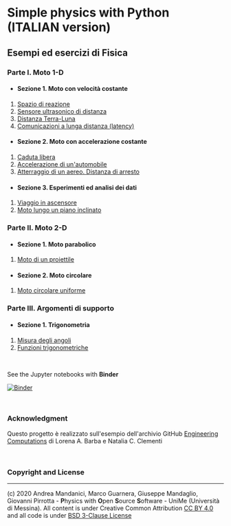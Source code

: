 # Simple physics with Python  (ITALIAN version)
    
## Esempi ed esercizi di Fisica

### Parte I. Moto 1-D
* #### Sezione 1. Moto con velocità costante  
1. [Spazio di reazione](http://nbviewer.org/github/POSS-UniMe/simple-physics-with-Python-ITA/blob/master/notebook/1-1-1-SpazioReazione.ipynb)
2. [Sensore ultrasonico di distanza](http://nbviewer.org/github/POSS-UniMe/simple-physics-with-Python-ITA/blob/master/notebook/1-1-2-SensoreDistanza.ipynb)
3. [Distanza Terra-Luna](http://nbviewer.org/github/POSS-UniMe/simple-physics-with-Python-ITA/blob/master/notebook/1-1-3-DistanzaTerraLuna.ipynb)
4. [Comunicazioni a lunga distanza (latency)](http://nbviewer.org/github/POSS-UniMe/simple-physics-with-Python-ITA/blob/master/notebook/1-1-4-ComunicazioniLungaDistanza.ipynb)

* #### Sezione 2. Moto con accelerazione costante
1. [Caduta libera](http://nbviewer.org/github/POSS-UniMe/simple-physics-with-Python-ITA/blob/master/notebook/1-2-1-CadutaLibera.ipynb)
2. [Accelerazione di un'automobile](http://nbviewer.org/github/POSS-UniMe/simple-physics-with-Python-ITA/blob/master/notebook/1-2-2-AccelerazioneAutomobile.ipynb)
3. [Atterraggio di un aereo. Distanza di arresto](http://nbviewer.org/github/POSS-UniMe/simple-physics-with-Python-ITA/blob/master/notebook/1-2-3-AtterraggioAereo.ipynb)
* #### Sezione 3. Esperimenti ed analisi dei dati
1. [Viaggio in ascensore](http://nbviewer.org/github/POSS-UniMe/simple-physics-with-Python-ITA/blob/master/notebook/1-3-1-ViaggioInAscensore.ipynb)
2. [Moto lungo un piano inclinato](http://nbviewer.org/github/POSS-UniMe/simple-physics-with-Python-ITA/blob/master/notebook/1-3-2-PianoInclinato.ipynb)
### Parte II. Moto 2-D
* #### Sezione 1. Moto parabolico
1. [Moto di un proiettile](http://nbviewer.org/github/POSS-UniMe/simple-physics-with-Python-ITA/blob/master/notebook/2-1-1-MotoProiettile.ipynb)
* #### Sezione 2. Moto circolare
1. [Moto circolare uniforme](http://nbviewer.org/github/POSS-UniMe/simple-physics-with-Python-ITA/blob/master/notebook/2-2-1-MotoCircolareUniforme.ipynb)

### Parte III. Argomenti di supporto
* #### Sezione 1. Trigonometria
1. [Misura degli angoli](http://nbviewer.org/github/POSS-UniMe/simple-physics-with-Python-ITA/blob/master/notebook/3-1-1-Trigonometry.ipynb)
2. [Funzioni trigonometriche](http://nbviewer.org/github/POSS-UniMe/simple-physics-with-Python-ITA/blob/master/notebook/3-1-2-TrigonometricFunctions.ipynb)

&nbsp;

See the Jupyter notebooks with **Binder**

[![Binder](https://mybinder.org/badge_logo.svg)](https://mybinder.org/v2/gh/POSS-UniMe/simple-physics-with-Python/master)

&nbsp;

### Acknowledgment
Questo progetto è realizzato sull'esempio dell'archivio GitHub [Engineering Computations](https://github.com/engineersCode/EngComp)
di Lorena A. Barba e Natalia C. Clementi

&nbsp;

### Copyright and License
--------------------------
(c) 2020 Andrea Mandanici, Marco Guarnera, Giuseppe Mandaglio, Giovanni Pirrotta - **P**hysics with **O**pen **S**ource **S**oftware - UniMe (Università di Messina). All content is under Creative Common Attribution  <a rel="license" href="https://creativecommons.org/licenses/by/4.0">CC BY 4.0<a/> 
 and all code is under [BSD 3-Clause License](https://opensource.org/licenses/BSD-3-Clause)
